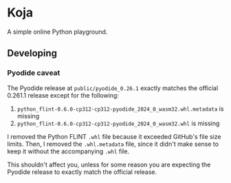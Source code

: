 # Koja

A simple online Python playground.

## Developing

### Pyodide caveat

The Pyodide release at `public/pyodide_0.26.1` exactly matches the official 0.261.1 release except for the following:

1. `python_flint-0.6.0-cp312-cp312-pyodide_2024_0_wasm32.whl.metadata` is missing
2. `python_flint-0.6.0-cp312-cp312-pyodide_2024_0_wasm32.whl` is missing

I removed the Python FLINT `.whl` file because it exceeded GitHub's file size limits.
Then, I removed the `.whl.metadata` file, since it didn't make sense to keep it without the accompanying `.whl` file.

This shouldn't affect you, unless for some reason you are expecting the Pyodide release to exactly match the official release.
